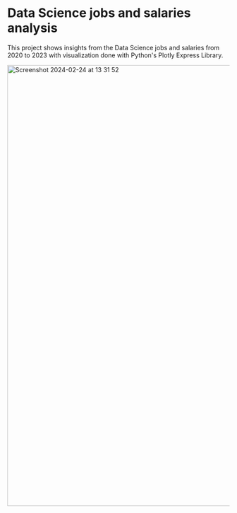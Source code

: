 # Data Science jobs and salaries analysis

This project shows insights from the Data Science jobs and salaries from 2020 to 2023 with visualization done with Python's Plotly Express Library.


<img width="997" alt="Screenshot 2024-02-24 at 13 31 52" src="https://github.com/soulsuv/data-science-jobs-and-salaries-analysis/assets/104909285/a7a17823-beea-4545-af70-9001c37899b6">
